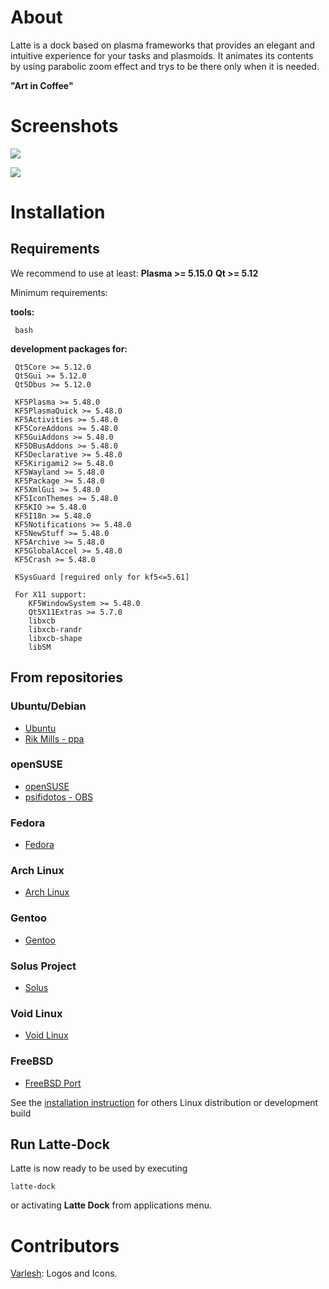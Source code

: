 About
=====
Latte is a dock based on plasma frameworks that provides an elegant and intuitive experience for your tasks and plasmoids. It animates its contents by using parabolic zoom effect and trys to be there only when it is needed.

**"Art in Coffee"**

Screenshots
===========

![](https://cdn.kde.org/screenshots/latte-dock/latte-dock_regular.png)

![](https://cdn.kde.org/screenshots/latte-dock/latte-dock_settings.png)

Installation
============

## Requirements

We recommend to use at least:
 **Plasma >= 5.15.0**
 **Qt >= 5.12**


Minimum requirements:
 
**tools:**
```
 bash
```

**development packages for:**
```
 Qt5Core >= 5.12.0
 Qt5Gui >= 5.12.0
 Qt5Dbus >= 5.12.0

 KF5Plasma >= 5.48.0
 KF5PlasmaQuick >= 5.48.0
 KF5Activities >= 5.48.0
 KF5CoreAddons >= 5.48.0
 KF5GuiAddons >= 5.48.0
 KF5DBusAddons >= 5.48.0
 KF5Declarative >= 5.48.0
 KF5Kirigami2 >= 5.48.0
 KF5Wayland >= 5.48.0
 KF5Package >= 5.48.0
 KF5XmlGui >= 5.48.0
 KF5IconThemes >= 5.48.0
 KF5KIO >= 5.48.0
 KF5I18n >= 5.48.0
 KF5Notifications >= 5.48.0
 KF5NewStuff >= 5.48.0
 KF5Archive >= 5.48.0
 KF5GlobalAccel >= 5.48.0
 KF5Crash >= 5.48.0

 KSysGuard [reguired only for kf5<=5.61]

 For X11 support:
    KF5WindowSystem >= 5.48.0
    Qt5X11Extras >= 5.7.0
    libxcb
    libxcb-randr
    libxcb-shape
    libSM
```

## From repositories

### Ubuntu/Debian

- [Ubuntu](https://packages.ubuntu.com/bionic/latte-dock)
- [Rik Mills - ppa](https://launchpad.net/~rikmills/+archive/ubuntu/latte-dock)

### openSUSE

- [openSUSE](https://software.opensuse.org/package/latte-dock?search_term=latte+dock)
- [psifidotos - OBS](https://software.opensuse.org//download.html?project=home%3Apsifidotos&package=latte-dock)

### Fedora

- [Fedora](https://koji.fedoraproject.org/koji/packageinfo?packageID=24229)

### Arch Linux

- [Arch Linux](https://www.archlinux.org/packages/?sort=&q=latte-dock)

### Gentoo

- [Gentoo](https://packages.gentoo.org/packages/kde-misc/latte-dock)

### Solus Project

- [Solus](https://packages.solus-project.com/shannon/l/latte-dock/)

### Void Linux

- [Void Linux](https://github.com/void-linux/void-packages/tree/master/srcpkgs/latte-dock)

### FreeBSD
- [FreeBSD Port](https://www.freshports.org/deskutils/latte-dock/)

See the [installation instruction](./INSTALLATION.md) for others Linux distribution or development build

## Run Latte-Dock

Latte is now ready to be used by executing 
```
latte-dock
```

or activating **Latte Dock** from applications menu.


Contributors
============
[Varlesh](https://github.com/varlesh): Logos and Icons.
